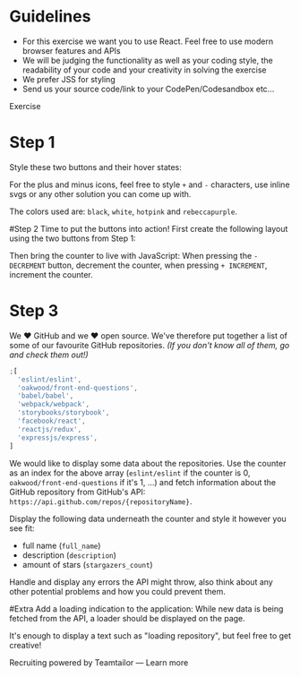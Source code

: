 # Guidelines

- For this exercise we want you to use React. Feel free to use modern browser features and APIs
- We will be judging the functionality as well as your coding style, the readability of your code and your creativity in solving the exercise
- We prefer JSS for styling
- Send us your source code/link to your CodePen/Codesandbox etc...

Exercise

# Step 1

Style these two buttons and their hover states:

For the plus and minus icons, feel free to style `+` and `-` characters, use inline svgs or any other solution you can come up with.

The colors used are: `black`, `white`, `hotpink` and `rebeccapurple`.

#Step 2
Time to put the buttons into action! First create the following layout using the two buttons from Step 1:

Then bring the counter to live with JavaScript: When pressing the `- DECREMENT` button, decrement the counter, when pressing `+ INCREMENT`, increment the counter.

# Step 3

We ❤️ GitHub and we ❤️ open source. We've therefore put together a list of some of our favourite GitHub repositories. _(If you don't know all of them, go and check them out!)_

```js
;[
  'eslint/eslint',
  'oakwood/front-end-questions',
  'babel/babel',
  'webpack/webpack',
  'storybooks/storybook',
  'facebook/react',
  'reactjs/redux',
  'expressjs/express',
]
```

We would like to display some data about the repositories. Use the counter as an index for the above array (`eslint/eslint` if the counter is 0, `oakwood/front-end-questions` if it's 1, ...) and fetch information about the GitHub repository from GitHub's API: `https://api.github.com/repos/{repositoryName}`.

Display the following data underneath the counter and style it however you see fit:

- full name (`full_name`)
- description (`description`)
- amount of stars (`stargazers_count`)

Handle and display any errors the API might throw, also think about any other potential problems and how you could prevent them.

#Extra
Add a loading indication to the application: While new data is being fetched from the API, a loader should be displayed on the page.

It's enough to display a text such as "loading repository", but feel free to get creative!

Recruiting powered by Teamtailor — Learn more

